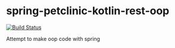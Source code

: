 # spring-petclinic-kotlin-rest-oop 

[![Build Status](https://travis-ci.org/neonailol/spring-petclinic-kotlin-rest-oop.svg?branch=master)](https://travis-ci.org/neonailol/spring-petclinic-kotlin-rest-oop)

Attempt to make oop code with spring
